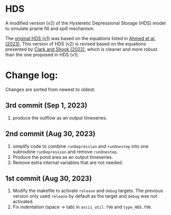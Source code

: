 # HDS
A modified version (v2) of the Hysteretic Depressional Storage (HDS) model to simulate prairie fill and spill mechanism.

The [original HDS (v1)](https://github.com/UC-HAL/HYPE-HDS) was based on the equations listed in [Ahmed et al. (2023)](https://doi.org/10.1016/j.envsoft.2023.105769). This version of HDS (v2) is revised based on the equations presented by [Clark and Shook (2022)](https://doi.org/10.1029/2022WR032694), which is cleaner and more robust than the one proposed in HDS (v1).

# Change log:
Changes are sorted from newest to oldest:
## 3rd commit (Sep 1, 2023)
1. produce the outflow as an output timeseries.

## 2nd commit (Aug 30, 2023)
1. simplify code to combine `runDepression` and `runOnestep` into one subroutine `runDepression` and remove `runOnestep`.
2. Produce the pond area as an output timeseries.
3. Remove extra internal variables that are not needed.

## 1st commit (Aug 30, 2023)
1. Modify the makefile to activate `release` and `debug` targets. The previous version only used `release` by default as the target and `debug` was not activated.
2. Fix indentation (space -> tab) in `ascii_util.f90` and `type_HDS.f90`.
